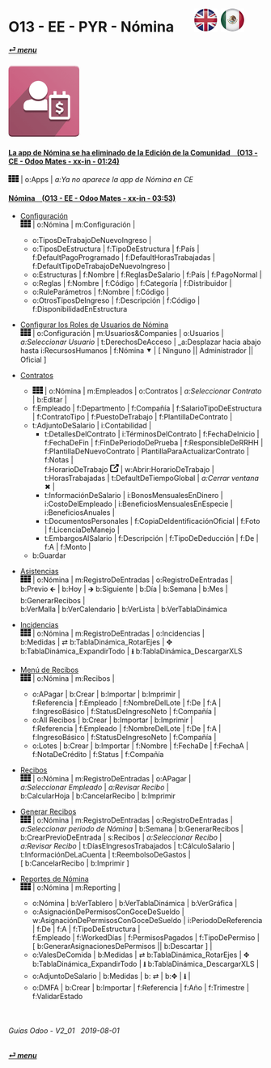 # O13 - EE - PYR - Nómina &nbsp;&nbsp;&nbsp;&nbsp; [![en-uk](/doc/img/en-uk_flag_button_small.png)](/en-uk/o13/ee/pyr/en-uk-o13-ee-pyr-payroll-guides.md) [ ![es-mx](/doc/img/es-mx_flag_button_small.png)](/es-mx/o13/ee/pyr/es-mx-o13-ee-pyr-payroll-guides.md)
#### [_&#x23CE; menu_](/es-mx/o13/ee/es-mx-o13-ee-guides-menu.md)  
### ![pyr](/doc/img/hr_payroll.png)

#### [La app de Nómina se ha eliminado de la Edición de la Comunidad &nbsp;&nbsp; (O13 - CE - Odoo Mates - xx-in - 01:24)](https://youtube.com/embed/ssrMiPrdbQQ?autoplay=1&start=0&end=0&rel=0)  
[***Sync***]: # (es-mx-o13-ce-pyr-payroll-guides)  
![apps](/doc/img/apps.png) | o:Apps | _a:Ya no aparece la app de Nómina en CE_

#### [Nómina &nbsp;&nbsp; (O13 - EE - Odoo Mates - xx-in - 03:53)](https://youtube.com/embed/AOuV7cD0PE0?autoplay=1&start=0&end=0&rel=0&nocount)  

- [Configuración](https://youtube.com/embed/AOuV7cD0PE0?autoplay=1&start=112&end=134&rel=0)  
  ![apps](/doc/img/apps.png) | o:Nómina | m:Configuración |  
  - o:TiposDeTrabajoDeNuevoIngreso |  
  - o:TiposDeEstructura | f:TipoDeEstructura | f:País |  
    f:DefaultPagoProgramado | f:DefaultHorasTrabajadas | f:DefaultTipoDeTrabajoDeNuevoIngreso |  
  - o:Estructuras | f:Nombre | f:ReglasDeSalario | f:País | f:PagoNormal |  
  - o:Reglas | f:Nombre | f:Código | f:Categoría | f:Distribuidor |  
  - o:RuleParámetros | f:Nombre | f:Código |  
  - o:OtrosTiposDeIngreso | f:Descripción | f:Código | f:DisponibilidadEnEstructura  
  
- [Configurar los Roles de Usuarios de Nómina](https://youtube.com/embed/AOuV7cD0PE0?autoplay=1&start=199&end=218&rel=0)  
  ![apps](/doc/img/apps.png) | o:Configuración | m:Usuarios&Companies | o:Usuarios |  
  _a:Seleccionar Usuario_ | t:DerechosDeAcceso | _a:Desplazar hacia abajo hasta i:RecursosHumanos | f:Nómina &#x2BC6; | \[ Ninguno || Administrador || Oficial ]  
  
- [Contratos](https://youtube.com/embed/AOuV7cD0PE0?autoplay=1&start=0&end=74&rel=0)  
  - ![apps](/doc/img/apps.png) | o:Nómina | m:Empleados | o:Contratos | _a:Seleccionar Contrato_ | b:Editar |  
  - f:Empleado | f:Departmento | f:Compañía | f:SalarioTipoDeEstructura | f:ContratoTipo | f:PuestoDeTrabajo | f:PlantillaDeContrato |  
  - t:AdjuntoDeSalario | i:Contabilidad |  
    - t:DetallesDelContrato | i:TérminosDelContrato | f:FechaDeInicio | f:FechaDeFin | f:FinDePeriodoDePrueba | f:ResponsibleDeRRHH |  
      f:PlantillaDeNuevoContrato | PlantillaParaActualizarContrato | f:Notas |  
      f:HorarioDeTrabajo ![show_catalog](/doc/img/show_catalog.png) | w:Abrir:HorarioDeTrabajo | t:HorasTrabajadas | t:DefaultDeTiempoGlobal | _a:Cerrar ventana_ &#x2716; |  
    - t:InformaciónDeSalario | i:BonosMensualesEnDinero | i:CostoDelEmpleado | i:BeneficiosMensualesEnEspecie | i:BeneficiosAnuales |  
    - t:DocumentosPersonales | f:CopiaDeIdentificaciónOficial | f:Foto | f:LicenciaDeManejo |  
    - t:EmbargosAlSalario | f:Descripción | f:TipoDeDeducción | f:De | f:A | f:Monto |  
  - b:Guardar  

- [Asistencias](https://youtube.com/embed/AOuV7cD0PE0?autoplay=1&start=75&end=94&rel=0)  
  ![apps](/doc/img/apps.png) | o:Nómina | m:RegistroDeEntradas | o:RegistroDeEntradas |  
  b:Previo &#x1F870; | b:Hoy | &#x1F872; b:Siguiente | b:Día | b:Semana | b:Mes | b:GenerarRecibos |  
  b:VerMalla | b:VerCalendario | b:VerLista | b:VerTablaDinámica  
  
- [Incidencias](https://youtube.com/embed/AOuV7cD0PE0?autoplay=1&start=95&end=105&rel=0)  
  ![apps](/doc/img/apps.png) | o:Nómina | m:RegistroDeEntradas | o:Incidencias |  
  b:Medidas | &#x21C4; b:TablaDinámica_RotarEjes | &#x2725; b:TablaDinámica_ExpandirTodo | **&#x2B73;** b:TablaDinámica_DescargarXLS  
  
- [Menú de Recibos](https://youtube.com/embed/AOuV7cD0PE0?autoplay=1&start=223&end=228&rel=0)  
  ![apps](/doc/img/apps.png) | o:Nómina | m:Recibos |  
  - o:APagar | b:Crear | b:Importar | b:Imprimir |  
    f:Referencia | f:Empleado | f:NombreDelLote | f:De | f:A | f:IngresoBásico | f:StatusDeIngresoNeto | f:Compañía |  
  - o:All Recibos | b:Crear | b:Importar | b:Imprimir |  
    f:Referencia | f:Empleado | f:NombreDelLote | f:De | f:A | f:IngresoBásico | f:StatusDeIngresoNeto | f:Compañía |  
  - o:Lotes | b:Crear | b:Importar | f:Nombre | f:FechaDe | f:FechaA | f:NotaDeCrédito | f:Status | f:Compañía

- [Recibos](https://youtube.com/embed/AOuV7cD0PE0?autoplay=1&start=105&end=112&rel=0)  
  ![apps](/doc/img/apps.png) | o:Nómina | m:RegistroDeEntradas | o:APagar |  
  _a:Seleccionar Empleado_ | _a:Revisar Recibo_ |  
  b:CalcularHoja | b:CancelarRecibo | b:Imprimir  
  
- [Generar Recibos](https://youtube.com/embed/AOuV7cD0PE0?autoplay=1&start=169&end=196&rel=0)  
  ![apps](/doc/img/apps.png) | o:Nómina | m:RegistroDeEntradas | o:RegistroDeEntradas |  
  _a:Seleccionar periodo de Nómina_ | b:Semana | b:GenerarRecibos |  
  b:CrearPrevioDeEntrada | s:Recibos | _a:Seleccionar Recibo_ |  
  _a:Revisar Recibo_ | t:DíasEIngresosTrabajados | t:CálculoSalario | t:InformaciónDeLaCuenta | t:ReembolsoDeGastos |  
  \[ b:CancelarRecibo | b:Imprimir ]  
  
- [Reportes de Nómina](https://youtube.com/embed/AOuV7cD0PE0?autoplay=1&start=135&end=223&rel=0)  
  ![apps](/doc/img/apps.png) | o:Nómina | m:Reporting |  
  - o:Nómina | b:VerTablero | b:VerTablaDinámica | b:VerGráfica |  
  - o:AsignaciónDePermisosConGoceDeSueldo | w:AsignaciónDePermisosConGoceDeSueldo | i:PeriodoDeReferencia | f:De | f:A | f:TipoDeEstructura |  
    f:Empleado | f:WorkedDías | f:PermisosPagados | f:TipoDePermiso | \[ b:GenerarAsignacionesDePermisos || b:Descartar ] |  
  - o:ValesDeComida | b:Medidas | &#x21C4; b:TablaDinámica_RotarEjes | &#x2725; b:TablaDinámica_ExpandirTodo | **&#x2B73;** b:TablaDinámica_DescargarXLS |  
  - o:AdjuntoDeSalario | b:Medidas | b: &#x21C4; | b:&#x2725; | **&#x2B73;** |  
  - o:DMFA | b:Crear | b:Importar | f:Referencia | f:Año | f:Trimestre | f:ValidarEstado
 
<br>
	
###### Guías Odoo - V2_01 &nbsp; 2019-08-01  
**[_&#x23CE; menu_](/es-mx/o13/ee/es-mx-o13-ee-guides-menu.md)**  

